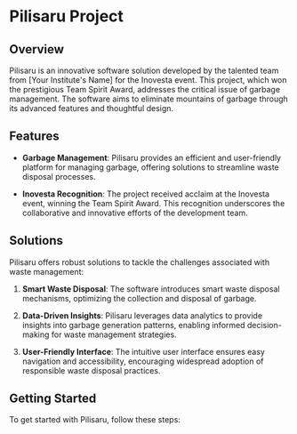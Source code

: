 # Pilisaru Project

## Overview

Pilisaru is an innovative software solution developed by the talented team from [Your Institute's Name] for the Inovesta event. This project, which won the prestigious Team Spirit Award, addresses the critical issue of garbage management. The software aims to eliminate mountains of garbage through its advanced features and thoughtful design.

## Features

- **Garbage Management**: Pilisaru provides an efficient and user-friendly platform for managing garbage, offering solutions to streamline waste disposal processes.

- **Inovesta Recognition**: The project received acclaim at the Inovesta event, winning the Team Spirit Award. This recognition underscores the collaborative and innovative efforts of the development team.

## Solutions

Pilisaru offers robust solutions to tackle the challenges associated with waste management:

1. **Smart Waste Disposal**: The software introduces smart waste disposal mechanisms, optimizing the collection and disposal of garbage.

2. **Data-Driven Insights**: Pilisaru leverages data analytics to provide insights into garbage generation patterns, enabling informed decision-making for waste management strategies.

3. **User-Friendly Interface**: The intuitive user interface ensures easy navigation and accessibility, encouraging widespread adoption of responsible waste disposal practices.

## Getting Started

To get started with Pilisaru, follow these steps:

